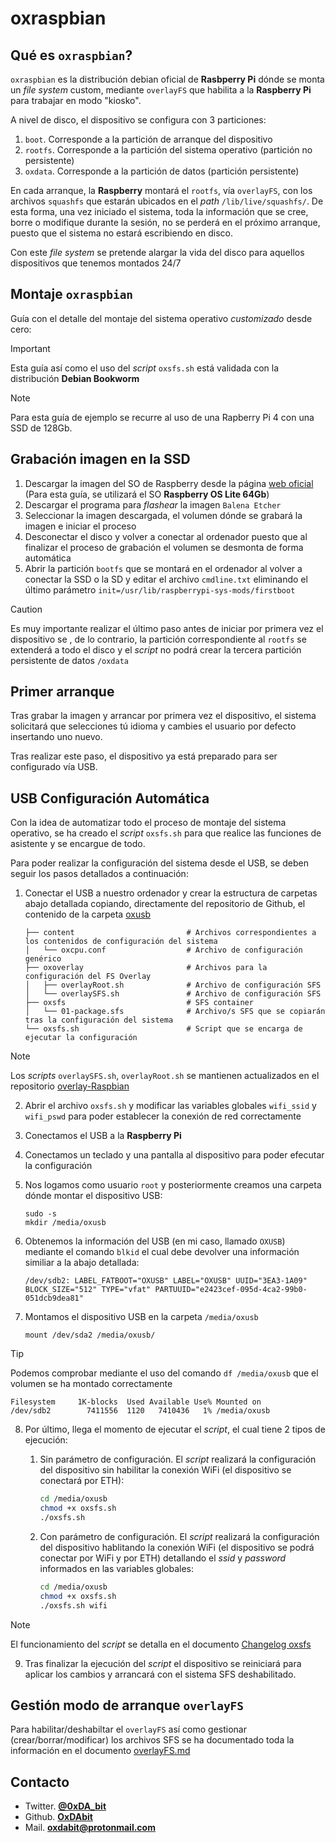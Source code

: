 # oxraspbian

## Qué es `oxraspbian`?

`oxraspbian` es la distribución debian oficial de **Rasbperry Pi** dónde se monta un _file system_ custom, mediante `overlayFS` que habilita a la **Raspberry Pi** para trabajar en modo "kiosko".

A nivel de disco, el dispositivo se configura con 3 particiones:

1. `boot`. Corresponde a la partición de arranque del dispositivo
2. `rootfs`. Corresponde a la partición del sistema operativo (partición no persistente)
3. `oxdata`. Corresponde a la partición de datos (partición persistente)

En cada arranque, la **Raspberry** montará el `rootfs`, vía `overlayFS`, con los archivos `squashfs` que estarán ubicados en el _path_ `/lib/live/squashfs/`. De esta forma, una vez iniciado el sistema, toda la información que se cree, borre o modifique durante la sesión, no se perderá en el próximo arranque, puesto que el sistema no estará escribiendo en disco.

Con este _file system_ se pretende alargar la vida del disco para aquellos dispositivos que tenemos montados 24/7

## Montaje `oxraspbian`

Guía con el detalle del montaje del sistema operativo _customizado_ desde cero:

> [!IMPORTANT]
> Esta guía así como el uso del _script_ `oxsfs.sh` está validada con la distribución **Debian Bookworm**

> [!NOTE]
> Para esta guía de ejemplo se recurre al uso de una Rapberry Pi 4 con una SSD de 128Gb.

## Grabación imagen en la SSD

1. Descargar la imagen del SO de Raspberry desde la página [web oficial](https://www.raspberrypi.com/software/operating-systems/) (Para esta guía, se utilizará el SO **Raspberry OS Lite 64Gb**)
2. Descargar el programa para _flashear_ la imagen `Balena Etcher`
3. Seleccionar la imagen descargada, el volumen dónde se grabará la imagen e iniciar el proceso
4. Desconectar el disco y volver a conectar al ordenador puesto que al finalizar el proceso de grabación el volumen se desmonta de forma automática
5. Abrir la partición `bootfs` que se montará en el ordenador al volver a conectar la SSD o la SD y editar el archivo `cmdline.txt` eliminando el último parámetro `init=/usr/lib/raspberrypi-sys-mods/firstboot`

> [!CAUTION]
> Es muy importante realizar el último paso antes de iniciar por primera vez el dispositivo se , de lo contrario, la partición correspondiente al `rootfs` se extenderá a todo el disco y el _script_ no podrá crear la tercera partición persistente de datos `/oxdata`

## Primer arranque

Tras grabar la imagen y arrancar por primera vez el dispositivo, el sistema solicitará que selecciones tú idioma y cambies el usuario por defecto insertando uno nuevo.

Tras realizar este paso, el dispositivo ya está preparado para ser configurado vía USB.

## USB Configuración Automática

Con la idea de automatizar todo el proceso de montaje del sistema operativo, se ha creado el _script_ `oxsfs.sh` para que realice las funciones de asistente y se encargue de todo.

Para poder realizar la configuración del sistema desde el USB, se deben seguir los pasos detallados a continuación:

1. Conectar el USB a nuestro ordenador y crear la estructura de carpetas abajo detallada copiando, directamente del repositorio de Github, el contenido de la carpeta [oxusb](https://github.com/OxDAbit/oxraspbian/tree/main/oxusb)

    ```plaintext
    ├── content                         # Archivos correspondientes a los contenidos de configuración del sistema
    │   └── oxcpu.conf                  # Archivo de configuración genérico
    ├── oxoverlay                       # Archivos para la configuración del FS Overlay
    │   ├── overlayRoot.sh              # Archivo de configuración SFS
    │   └── overlaySFS.sh               # Archivo de configuración SFS
    ├── oxsfs                           # SFS container
    │   └── 01-package.sfs              # Archivo/s SFS que se copiarán tras la configuración del sistema
    └── oxsfs.sh                        # Script que se encarga de ejecutar la configuración
    ```

> [!NOTE]
> Los _scripts_ `overlaySFS.sh`, `overlayRoot.sh` se mantienen actualizados en el repositorio [overlay-Raspbian](https://github.com/OxDAbit/overlay-Raspbian)

2. Abrir el archivo `oxsfs.sh` y modificar las variables globales `wifi_ssid` y `wifi_pswd` para poder establecer la conexión de red correctamente
3. Conectamos el USB a la **Raspberry Pi**
4. Conectamos un teclado y una pantalla al dispositivo para poder efecutar la configuración
5. Nos logamos como usuario `root` y posteriormente creamos una carpeta dónde montar el dispositivo USB:

    ```plaintext
    sudo -s
    mkdir /media/oxusb
    ```

6. Obtenemos la información del USB (en mi caso, llamado `OXUSB`) mediante el comando `blkid` el cual debe devolver una información similiar a la abajo detallada:

    ```plaintext
    /dev/sdb2: LABEL_FATBOOT="OXUSB" LABEL="OXUSB" UUID="3EA3-1A09" BLOCK_SIZE="512" TYPE="vfat" PARTUUID="e2423cef-095d-4ca2-99b0-051dcb9dea81"
    ```

7. Montamos el dispositivo USB en la carpeta `/media/oxusb`

    ```plaintext
    mount /dev/sda2 /media/oxusb/
    ```

> [!TIP]
> Podemos comprobar mediante el uso del comando `df /media/oxusb` que el volumen se ha montado correctamente
>```plaintext
>Filesystem     1K-blocks  Used Available Use% Mounted on
>/dev/sdb2        7411556  1120   7410436   1% /media/oxusb
>```

8. Por último, llega el momento de ejecutar el _script_, el cual tiene 2 tipos de ejecución:
    1. Sin parámetro de configuración. El _script_ realizará la configuración del dispositivo sin habilitar la conexión WiFi (el dispositivo se conectará por ETH):

        ```bash
        cd /media/oxusb
        chmod +x oxsfs.sh
        ./oxsfs.sh
        ```

    2. Con parámetro de configuración. El _script_ realizará la configuración del dispositivo hablitando la conexión WiFi (el dispositivo se podrá conectar por WiFi y por ETH) detallando el _ssid_ y _password_ informados en las variables globales:
    
        ```bash
        cd /media/oxusb
        chmod +x oxsfs.sh
        ./oxsfs.sh wifi
        ```

> [!NOTE]
> El funcionamiento del _script_ se detalla en el documento [Changelog oxsfs](/docs/changelog%20oxsfs.md)

9. Tras finalizar la ejecución del _script_ el dispositivo se reiniciará para aplicar los cambios y arrancará con el sistema SFS deshabilitado.

## Gestión modo de arranque `overlayFS`

Para habilitar/deshabiltar el `overlayFS` así como gestionar (crear/borrar/modificar) los archivos SFS se ha documentado toda la información en el documento [overlayFS.md](/docs/overlayFS.md)

## Contacto

- Twitter. [**@0xDA_bit**](https://twitter.com/0xDA_bit)
- Github. [**OxDAbit**](https://github.com/OxDAbit)
- Mail. **<oxdabit@protonmail.com>**

